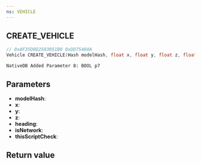 ```yaml
---
ns: VEHICLE
---
```

## CREATE_VEHICLE

```c
// 0xAF35D0D2583051B0 0xDD75460A
Vehicle CREATE_VEHICLE(Hash modelHash, float x, float y, float z, float heading, BOOL isNetwork, BOOL thisScriptCheck);
```


```
NativeDB Added Parameter 8: BOOL p7
```

## Parameters
* **modelHash**: 
* **x**: 
* **y**: 
* **z**: 
* **heading**: 
* **isNetwork**: 
* **thisScriptCheck**: 

## Return value
